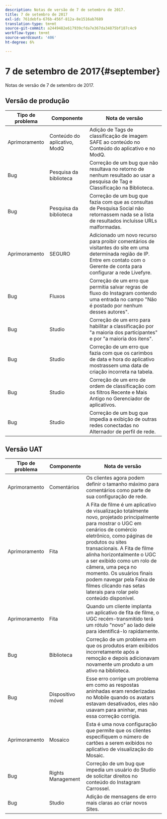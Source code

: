 ```yaml
---
description: Notas de versão de 7 de setembro de 2017.
title: 7 de setembro de 2017
exl-id: 761debfa-676b-456f-812a-8e1516ab7689
translation-type: tm+mt
source-git-commit: a2449482e617939cfda7e367da34875bf187c4c9
workflow-type: tm+mt
source-wordcount: '406'
ht-degree: 6%

---
```


# 7 de setembro de 2017{#september}

Notas de versão de 7 de setembro de 2017.

## Versão de produção

| **Tipo de problema** | **Componente** | **Nota de versão** |
|---|---|---|
| Aprimoramento | Conteúdo do aplicativo, ModQ | Adição de Tags de classificação de imagem SAFE ao conteúdo no Conteúdo do aplicativo e no ModQ. |
| Bug | Pesquisa da biblioteca | Correção de um bug que não resultava no retorno de nenhum resultado ao usar a pesquisa de Tag e Classificação na Biblioteca. |
| Bug | Pesquisa da biblioteca | Correção de um bug que fazia com que as consultas de Pesquisa Social não retornassem nada se a lista de resultados incluísse URLs malformadas. |
| Aprimoramento | SEGURO | Adicionado um novo recurso para proibir comentários de visitantes do site em uma determinada região de IP. Entre em contato com o Gerente de conta para configurar a rede Livefyre. |
| Bug | Fluxos | Correção de um erro que permitia salvar regras de fluxo do Instagram contendo uma entrada no campo &quot;Não é postado por nenhum desses autores&quot;. |
| Bug | Studio | Correção de um erro para habilitar a classificação por &quot;a maioria dos participantes&quot; e por &quot;a maioria dos itens&quot;. |
| Bug | Studio | Correção de um erro que fazia com que os carimbos de data e hora do aplicativo mostrassem uma data de criação incorreta na tabela. |
| Bug | Studio | Correção de um erro de ordem de classificação com os filtros Recente e Mais Antigo no Gerenciador de aplicativos. |
| Bug | Studio | Correção de um bug que impedia a exibição de outras redes conectadas no Alternador de perfil de rede. |

## Versão UAT

| **Tipo de problema** | **Componente** | **Nota de versão** |
|---|---|---|
| Aprimoramento | Comentários | Os clientes agora podem definir o tamanho máximo para comentários como parte de sua configuração de rede. |
| Aprimoramento | Fita | A Fita de filme é um aplicativo de visualização totalmente novo, projetado principalmente para mostrar o UGC em cenários de comércio eletrônico, como páginas de produtos ou sites transacionais. A Fita de filme alinha horizontalmente o UGC a ser exibido como um rolo de câmera, uma peça no momento. Os usuários finais podem navegar pela Faixa de filmes clicando nas setas laterais para rolar pelo conteúdo disponível. |
| Aprimoramento | Fita | Quando um cliente implanta um aplicativo de fita de filme, o UGC recém-transmitido terá um rótulo &quot;novo&quot; ao lado dele para identificá-lo rapidamente. |
| Bug | Biblioteca | Correção de um problema em que os produtos eram exibidos incorretamente após a remoção e depois adicionavam novamente um produto a um ativo na biblioteca. |
| Bug | Dispositivo móvel | Esse erro corrige um problema em como as respostas aninhadas eram renderizadas no Mobile quando os avatars estavam desativados, eles não usavam para aninhar, mas essa correção corrigia. |
| Aprimoramento | Mosaico | Esta é uma nova configuração que permite que os clientes especifiquem o número de cartões a serem exibidos no aplicativo de visualização do Mosaic. |
| Bug | Rights Management | Correção de um bug que impedia um usuário do Studio de solicitar direitos no conteúdo do Instagram Carrossel. |
| Bug | Studio | Adição de mensagens de erro mais claras ao criar novos Sites. |
